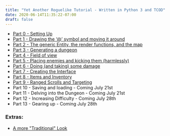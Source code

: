 ```yaml
---
title: "Yet Another Roguelike Tutorial - Written in Python 3 and TCOD"
date: 2020-06-14T11:35:22-07:00
draft: false
---
```

  - [Part 0 - Setting Up](/tutorials/tcod/v2/part-0)
  - [Part 1 - Drawing the ‘@’ symbol and moving it
    around](/tutorials/tcod/v2/part-1)
  - [Part 2 - The generic Entity, the render functions, and the map](/tutorials/tcod/v2/part-2)
  - [Part 3 - Generating a dungeon](/tutorials/tcod/v2/part-3)
  - [Part 4 - Field of view](/tutorials/tcod/v2/part-4)
  - [Part 5 - Placing enemies and kicking them (harmlessly)](/tutorials/tcod/v2/part-5)
  - [Part 6 - Doing (and taking) some damage](/tutorials/tcod/v2/part-6)
  - [Part 7 - Creating the Interface](/tutorials/tcod/v2/part-7)
  - [Part 8 - Items and Inventory](/tutorials/tcod/v2/part-8)
  - [Part 9 - Ranged Scrolls and Targeting](/tutorials/tcod/v2/part-9)
  - Part 10 - Saving and loading - Coming July 21st
  - Part 11 - Delving into the Dungeon - Coming July 21st
  - Part 12 - Increasing Difficulty - Coming July 28th
  - Part 13 - Gearing up - Coming July 28th

### Extras:
  -  [A more "Traditional" Look](/tutorials/tcod/v2/extras/traditional-look)